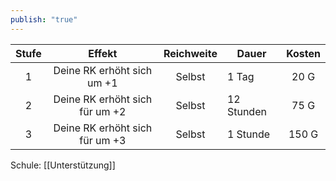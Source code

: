 ```yaml
---
publish: "true"
---
```


| **Stufe** |           **Effekt**           | **Reichweite** | Dauer      | **Kosten** |
| :-------: | :----------------------------: | :------------: | ---------- | :--------: |
|     1     |   Deine RK erhöht sich um +1   |     Selbst     | 1 Tag      |    20 G    |
|     2     | Deine RK erhöht sich für um +2 |     Selbst     | 12 Stunden |    75 G    |
|     3     | Deine RK erhöht sich für um +3 |     Selbst     | 1 Stunde   |   150 G    |
Schule: [[Unterstützung]]